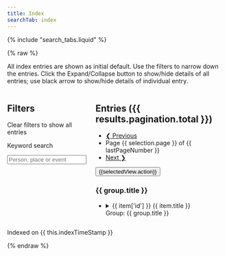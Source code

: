 ```yaml
---
title: Index
searchTab: index
---
```


<div id="search">

{% include "search_tabs.liquid" %}

{% raw %}

  <p class="tab-intro">
  All index entries are shown as initial default. Use the filters to narrow down the entries. Click the Expand/Collapse button to show/hide details of all entries; use black arrow to show/hide details of individual entry.
  </p>

  <div class="columns">
    <form @submit.prevent="onSubmitInputs" class="search-inputs column is-3">
      <h2 class="undecorated">Filters</h2>
      <p><a @click="clearSelection()" class="button is-secondary is-small">Clear filters to show all entries</a></p>
      <nav class="panel is-info" v-if="!selection.hi">
        <p class="panel-heading">
          Keyword search
        </p>
        <div class="panel-block">
          <div class="field">
            <div class="control has-icons-left">
              <input class="input" type="search" v-model="selection.query" autoComplete="off" placeholder="Person, place or event" @search="search()" @keyup="search()">
              <span class="icon is-left">
                <i class="fas fa-search" aria-hidden="true"></i>
              </span>
            </div>
          </div>
        </div>
        <template v-for="(facet, facetKey) in filteredFacets">
          <p class="panel-heading">
            {{ facet.title }}
          </p>
          <div class="panel-block facet-any-or-all" v-if="facetKey == 'books'">
            <p>
              Match
              <label><input type="radio" name="filterByAnyOrAllBooks" value="any" v-model="selection.filterByAnyOrAllBooks">Any</label>
              &nbsp;
              <label><input type="radio" name="filterByAnyOrAllBooks" value="all" v-model="selection.filterByAnyOrAllBooks">All</label>
            </p>
          </div>
          <div class="panel-block">
            <ul class="undecorated-list">
              <li v-for="option in getBuckets(facet)">
                <label class="checkbox">
                  <input type="checkbox" v-on:change="onClickOption" v-model="option.selected">
                  <span v-if="getClassFromType(option.key)" class="icon"><i :class="`type-icon fas ${getClassFromType(option.key)}`" v-if="getClassFromType(option.key)" aria-hidden="true"></i></span>
                  {{ getLabelFromOptionKey(option.key) }} ({{ option.doc_count }})
                </label>
              </li>
            </ul>
          </div>
        </template>
      </nav>
    </form>
    <div :class="{'search-results': true, 'column': true, 'updating': this.updating, 'updated': !this.updating }">
      <h2 class="undecorated">Entries ({{ results.pagination.total }})</h2>
      <nav class="pagination" aria-label="pagination">
        <ul class="pagination-list">
          <li>
            <a href="#"
              v-on:click.prevent="onClickPrevPage"
              class="pagination-link button is-primary"
              aria-label="Previous page"
            >
            <!--TO: Unable to remove icon span without breaking page -->
            <span class="icon">
                <i class="fas fa-caret-left" aria-hidden="true"></i>
              </span>
            ❮ Previous</a>
          </li>
          <li class="pagination-state">
            Page {{ selection.page }} of {{ lastPageNumber }}
          </li>
          <li>
            <a href="#"
              v-on:click.prevent="onClickNextPage"
              class="pagination-link button is-primary"
              aria-label="Next page"
            >Next ❯
            <!--TO: Unable to remove icon span without breaking page -->
              <span class="icon">
                <i class="fas fa-caret-right" aria-hidden="true"></i>
              </span>
            </a>
          </li>
        </ul>
        <!-- <div class="buttons has-addons">
          <button :title="view.description" @click="onChangeView(viewKey)" v-for="(view, viewKey) in views" :class="{'button': true, 'is-primary is-selected': selection.view == viewKey}">
            <i :class="`fas ${view.icon}`"></i>
          </button>
        </div> -->
        <div class="buttons has-addons">
          <button :title="selectedView.title" @click="onChangeView()" class="button is-secondary">
            <span class="icon is-medium"><i :class="`fas ${selectedView.icon}`"></i></span>
            <span>{{selectedView.action}}</span>
          </button>
        </div>
      </nav>
      <h3 v-for="group in selectedGroups">{{ group.title }}</h3>
      <ul class="undecorated-list">
        <li v-for="item in items" :class="`entity-${item.type} search-result`">
          <details :open="isResultExpanded(item)">
            <summary class="result-head">
              <span class="icon"><i :class="`type-icon fas ${getClassFromType(item.type)}`" v-if="getClassFromType(item.type)" aria-hidden="true"></i></span>
              <span class="is-hidden">{{ item['id'] }}</span>
              {{ item.title }}
              <a :href="`?hi=${item['id']}`" class="side-link" title="permalink to this entry"><i class="fas fa-link"></i></a>
              <div v-if="selectedGroups.length == 0" v-for="group in getGroupsFromItem(item)" class="event-group">
                <a :href="`?hi=${group.id}`">Group: {{ group.title }}</a>
              </div>
            </summary>
            <div v-if="item.type=='person' && isBioVisible(item)" class="result-description">
              {{ item.bio }}
            </div>
            <ul class="result-books">
              <li v-for="(pages, bookId) in item.pages" class="result-book">
                <template v-if="pages.length">
                  <span :class="{highlighted: selectedBookIds.includes(bookId)}">{{ getLabelFromOptionKey(bookId) }}</span>: 
                  p<template v-if="!isSinglePage(pages)">p</template>.
                  <template v-for="(page, index) in pages">
                    <template v-for="(pagePart, partIndex) in getPageParts(page)">
                      <template v-if="partIndex > 0">&mdash;</template>
                      <template v-if="isLocusVisible(bookId, pagePart)">
                        <a :href="`/books/viewer/?p0.do=${bookId}&p0.lo=p.${pagePart}&p0.vi=modern&hi=${item['id']}`">{{ pagePart }}</a>
                      </template>
                      <template v-else>
                        {{ pagePart }}
                      </template>
                    </template>
                    <template v-if="index < (pages.length - 1)">, </template>
                  </template>
                </template>
              </li>
            </ul>
          </details>
        </li>
      </ul>
    </div>

  </div>

  <p class="dev-info">Indexed on {{ this.indexTimeStamp }}</p>
</div>
{% endraw %}

<script src="/assets/node_modules/itemsjs/dist/itemsjs.js"></script>
<script src="/assets/node_modules/vue/dist/vue.global.js"></script>
<script src="/assets/js/entities.js?ts={{ "now" | date: "%s" }}"></script>
